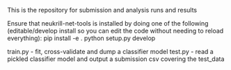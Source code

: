 This is the repository for submission and analysis runs and results

Ensure that neukrill-net-tools is installed by doing one of the following
(editable/develop install so you can edit the code without needing to reload 
everything):
    pip install -e .
    python setup.py develop

train.py - fit, cross-validate and dump a classifier model
test.py - read a pickled classifier model and output a submission csv covering the test_data
